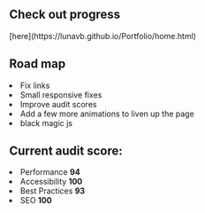 <h2>Check out progress</h2> 
[here](https://lunavb.github.io/Portfolio/home.html)

<h2>Road map</h2>
<li> Fix links
<li> Small responsive fixes
<li> Improve audit scores
<li> Add a few more animations to liven up the page
<li> black magic js


<h2>Current audit score:</h2>
<li>Performance <b>94</b>
<li>Accessibility <b>100</b>
<li>Best Practices <b>93</b>
<li>SEO <b>100</b>
